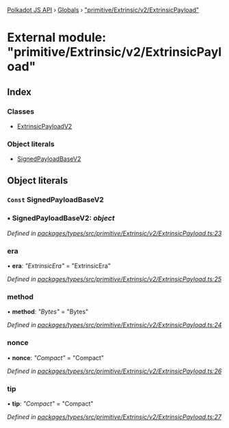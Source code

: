 [Polkadot JS API](../README.md) › [Globals](../globals.md) › ["primitive/Extrinsic/v2/ExtrinsicPayload"](_primitive_extrinsic_v2_extrinsicpayload_.md)

# External module: "primitive/Extrinsic/v2/ExtrinsicPayload"

## Index

### Classes

* [ExtrinsicPayloadV2](../classes/_primitive_extrinsic_v2_extrinsicpayload_.extrinsicpayloadv2.md)

### Object literals

* [SignedPayloadBaseV2](_primitive_extrinsic_v2_extrinsicpayload_.md#const-signedpayloadbasev2)

## Object literals

### `Const` SignedPayloadBaseV2

### ▪ **SignedPayloadBaseV2**: *object*

*Defined in [packages/types/src/primitive/Extrinsic/v2/ExtrinsicPayload.ts:23](https://github.com/polkadot-js/api/blob/8a5a86e8b/packages/types/src/primitive/Extrinsic/v2/ExtrinsicPayload.ts#L23)*

###  era

• **era**: *"ExtrinsicEra"* = "ExtrinsicEra"

*Defined in [packages/types/src/primitive/Extrinsic/v2/ExtrinsicPayload.ts:25](https://github.com/polkadot-js/api/blob/8a5a86e8b/packages/types/src/primitive/Extrinsic/v2/ExtrinsicPayload.ts#L25)*

###  method

• **method**: *"Bytes"* = "Bytes"

*Defined in [packages/types/src/primitive/Extrinsic/v2/ExtrinsicPayload.ts:24](https://github.com/polkadot-js/api/blob/8a5a86e8b/packages/types/src/primitive/Extrinsic/v2/ExtrinsicPayload.ts#L24)*

###  nonce

• **nonce**: *"Compact<Index>"* = "Compact<Index>"

*Defined in [packages/types/src/primitive/Extrinsic/v2/ExtrinsicPayload.ts:26](https://github.com/polkadot-js/api/blob/8a5a86e8b/packages/types/src/primitive/Extrinsic/v2/ExtrinsicPayload.ts#L26)*

###  tip

• **tip**: *"Compact<Balance>"* = "Compact<Balance>"

*Defined in [packages/types/src/primitive/Extrinsic/v2/ExtrinsicPayload.ts:27](https://github.com/polkadot-js/api/blob/8a5a86e8b/packages/types/src/primitive/Extrinsic/v2/ExtrinsicPayload.ts#L27)*
